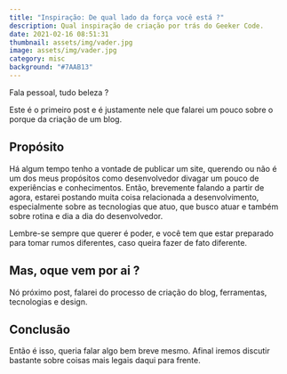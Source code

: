```yaml
---
title: "Inspiração: De qual lado da força você está ?"
description: Qual inspiração de criação por trás do Geeker Code.
date: 2021-02-16 08:51:31
thumbnail: assets/img/vader.jpg
image: assets/img/vader.jpg
category: misc
background: "#7AAB13"
---
```

Fala pessoal, tudo beleza ?

Este é o primeiro post e é justamente nele que falarei um pouco sobre o porque da criação de um blog.

## Propósito

Há algum tempo tenho a vontade de publicar um site, querendo ou não é um dos meus propósitos como desenvolvedor divagar um pouco de experiências e conhecimentos. Então, brevemente falando a partir de agora, estarei postando muita coisa relacionada a desenvolvimento, especialmente sobre as tecnologias que atuo, que busco atuar e também sobre rotina e dia a dia do desenvolvedor.

Lembre-se sempre que querer é poder, e você tem que estar preparado para tomar rumos diferentes, caso queira fazer de fato diferente. 

## Mas, oque vem por ai ?

Nó próximo post, falarei do processo de criação do blog, ferramentas, tecnologias e design.

## Conclusão

Então é isso, queria falar algo bem breve mesmo. Afinal iremos discutir bastante sobre coisas mais legais daqui para frente.
